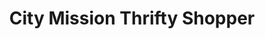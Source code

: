 ---
title: "City Mission Thrifty Shopper"
url: /girard/city-mission-thrifty-shopper/
shop: charity
---